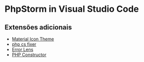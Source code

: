 # PhpStorm in Visual Studio Code

## Extensões adicionais

- [Material Icon Theme](https://marketplace.visualstudio.com/items?itemName=PKief.material-icon-theme/)
- [php cs fixer](https://marketplace.visualstudio.com/items?itemName=junstyle.php-cs-fixer)
- [Error Lens](https://marketplace.visualstudio.com/items?itemName=usernamehw.errorlens)
- [PHP Constructor](https://marketplace.visualstudio.com/items?itemName=MehediDracula.php-constructor)